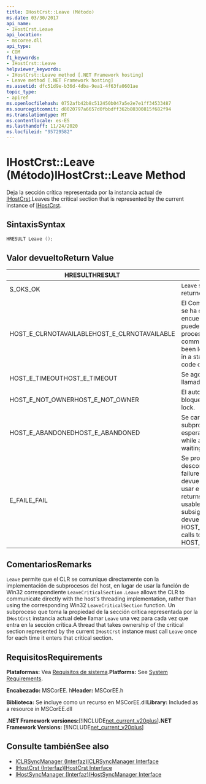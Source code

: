 ```yaml
---
title: IHostCrst::Leave (Método)
ms.date: 03/30/2017
api_name:
- IHostCrst.Leave
api_location:
- mscoree.dll
api_type:
- COM
f1_keywords:
- IHostCrst::Leave
helpviewer_keywords:
- IHostCrst::Leave method [.NET Framework hosting]
- Leave method [.NET Framework hosting]
ms.assetid: dfc51d9e-b36d-4dba-9ea1-4f63fa0601ae
topic_type:
- apiref
ms.openlocfilehash: 0752afb42b8c512450b047a5e2e7e1ff34533487
ms.sourcegitcommit: d8020797a6657d0fbbdff362b80300815f682f94
ms.translationtype: MT
ms.contentlocale: es-ES
ms.lasthandoff: 11/24/2020
ms.locfileid: "95729582"
---
```

# <a name="ihostcrstleave-method"></a><span data-ttu-id="19c77-102">IHostCrst::Leave (Método)</span><span class="sxs-lookup"><span data-stu-id="19c77-102">IHostCrst::Leave Method</span></span>

<span data-ttu-id="19c77-103">Deja la sección crítica representada por la instancia actual de [IHostCrst](ihostcrst-interface.md).</span><span class="sxs-lookup"><span data-stu-id="19c77-103">Leaves the critical section that is represented by the current instance of [IHostCrst](ihostcrst-interface.md).</span></span>  
  
## <a name="syntax"></a><span data-ttu-id="19c77-104">Sintaxis</span><span class="sxs-lookup"><span data-stu-id="19c77-104">Syntax</span></span>  
  
```cpp  
HRESULT Leave ();  
```  
  
## <a name="return-value"></a><span data-ttu-id="19c77-105">Valor devuelto</span><span class="sxs-lookup"><span data-stu-id="19c77-105">Return Value</span></span>  
  
|<span data-ttu-id="19c77-106">HRESULT</span><span class="sxs-lookup"><span data-stu-id="19c77-106">HRESULT</span></span>|<span data-ttu-id="19c77-107">Descripción</span><span class="sxs-lookup"><span data-stu-id="19c77-107">Description</span></span>|  
|-------------|-----------------|  
|<span data-ttu-id="19c77-108">S_OK</span><span class="sxs-lookup"><span data-stu-id="19c77-108">S_OK</span></span>|<span data-ttu-id="19c77-109">`Leave` se devolvió correctamente.</span><span class="sxs-lookup"><span data-stu-id="19c77-109">`Leave` returned successfully.</span></span>|  
|<span data-ttu-id="19c77-110">HOST_E_CLRNOTAVAILABLE</span><span class="sxs-lookup"><span data-stu-id="19c77-110">HOST_E_CLRNOTAVAILABLE</span></span>|<span data-ttu-id="19c77-111">El Common Language Runtime (CLR) no se ha cargado en un proceso o el CLR se encuentra en un estado en el que no puede ejecutar código administrado ni procesar la llamada correctamente.</span><span class="sxs-lookup"><span data-stu-id="19c77-111">The common language runtime (CLR) has not been loaded into a process, or the CLR is in a state in which it cannot run managed code or process the call successfully.</span></span>|  
|<span data-ttu-id="19c77-112">HOST_E_TIMEOUT</span><span class="sxs-lookup"><span data-stu-id="19c77-112">HOST_E_TIMEOUT</span></span>|<span data-ttu-id="19c77-113">Se agotó el tiempo de espera de la llamada.</span><span class="sxs-lookup"><span data-stu-id="19c77-113">The call timed out.</span></span>|  
|<span data-ttu-id="19c77-114">HOST_E_NOT_OWNER</span><span class="sxs-lookup"><span data-stu-id="19c77-114">HOST_E_NOT_OWNER</span></span>|<span data-ttu-id="19c77-115">El autor de la llamada no posee el bloqueo.</span><span class="sxs-lookup"><span data-stu-id="19c77-115">The caller does not own the lock.</span></span>|  
|<span data-ttu-id="19c77-116">HOST_E_ABANDONED</span><span class="sxs-lookup"><span data-stu-id="19c77-116">HOST_E_ABANDONED</span></span>|<span data-ttu-id="19c77-117">Se canceló un evento mientras un subproceso o fibra bloqueados estaba esperando en él.</span><span class="sxs-lookup"><span data-stu-id="19c77-117">An event was canceled while a blocked thread or fiber was waiting on it.</span></span>|  
|<span data-ttu-id="19c77-118">E_FAIL</span><span class="sxs-lookup"><span data-stu-id="19c77-118">E_FAIL</span></span>|<span data-ttu-id="19c77-119">Se produjo un error grave desconocido.</span><span class="sxs-lookup"><span data-stu-id="19c77-119">An unknown catastrophic failure occurred.</span></span> <span data-ttu-id="19c77-120">Cuando un método devuelve E_FAIL, CLR ya no se puede usar en el proceso.</span><span class="sxs-lookup"><span data-stu-id="19c77-120">When a method returns E_FAIL, the CLR is no longer usable within the process.</span></span> <span data-ttu-id="19c77-121">Las llamadas subsiguientes a métodos de hospedaje devuelven HOST_E_CLRNOTAVAILABLE.</span><span class="sxs-lookup"><span data-stu-id="19c77-121">Subsequent calls to hosting methods return HOST_E_CLRNOTAVAILABLE.</span></span>|  
  
## <a name="remarks"></a><span data-ttu-id="19c77-122">Comentarios</span><span class="sxs-lookup"><span data-stu-id="19c77-122">Remarks</span></span>  

 <span data-ttu-id="19c77-123">`Leave` permite que el CLR se comunique directamente con la implementación de subprocesos del host, en lugar de usar la función de Win32 correspondiente `LeaveCriticalSection` .</span><span class="sxs-lookup"><span data-stu-id="19c77-123">`Leave` allows the CLR to communicate directly with the host's threading implementation, rather than using the corresponding Win32 `LeaveCriticalSection` function.</span></span> <span data-ttu-id="19c77-124">Un subproceso que toma la propiedad de la sección crítica representada por la `IHostCrst` instancia actual debe llamar `Leave` una vez para cada vez que entra en la sección crítica.</span><span class="sxs-lookup"><span data-stu-id="19c77-124">A thread that takes ownership of the critical section represented by the current `IHostCrst` instance must call `Leave` once for each time it enters that critical section.</span></span>  
  
## <a name="requirements"></a><span data-ttu-id="19c77-125">Requisitos</span><span class="sxs-lookup"><span data-stu-id="19c77-125">Requirements</span></span>  

 <span data-ttu-id="19c77-126">**Plataformas:** Vea [Requisitos de sistema](../../get-started/system-requirements.md).</span><span class="sxs-lookup"><span data-stu-id="19c77-126">**Platforms:** See [System Requirements](../../get-started/system-requirements.md).</span></span>  
  
 <span data-ttu-id="19c77-127">**Encabezado:** MSCorEE. h</span><span class="sxs-lookup"><span data-stu-id="19c77-127">**Header:** MSCorEE.h</span></span>  
  
 <span data-ttu-id="19c77-128">**Biblioteca:** Se incluye como un recurso en MSCorEE.dll</span><span class="sxs-lookup"><span data-stu-id="19c77-128">**Library:** Included as a resource in MSCorEE.dll</span></span>  
  
 <span data-ttu-id="19c77-129">**.NET Framework versiones:**[!INCLUDE[net_current_v20plus](../../../../includes/net-current-v20plus-md.md)]</span><span class="sxs-lookup"><span data-stu-id="19c77-129">**.NET Framework Versions:** [!INCLUDE[net_current_v20plus](../../../../includes/net-current-v20plus-md.md)]</span></span>  
  
## <a name="see-also"></a><span data-ttu-id="19c77-130">Consulte también</span><span class="sxs-lookup"><span data-stu-id="19c77-130">See also</span></span>

- [<span data-ttu-id="19c77-131">ICLRSyncManager (Interfaz)</span><span class="sxs-lookup"><span data-stu-id="19c77-131">ICLRSyncManager Interface</span></span>](iclrsyncmanager-interface.md)
- [<span data-ttu-id="19c77-132">IHostCrst (Interfaz)</span><span class="sxs-lookup"><span data-stu-id="19c77-132">IHostCrst Interface</span></span>](ihostcrst-interface.md)
- [<span data-ttu-id="19c77-133">IHostSyncManager (Interfaz)</span><span class="sxs-lookup"><span data-stu-id="19c77-133">IHostSyncManager Interface</span></span>](ihostsyncmanager-interface.md)
